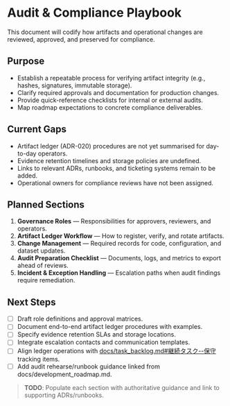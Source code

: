 # Audit & Compliance Playbook

This document will codify how artifacts and operational changes are reviewed, approved, and preserved for compliance.

## Purpose
- Establish a repeatable process for verifying artifact integrity (e.g., hashes, signatures, immutable storage).
- Clarify required approvals and documentation for production changes.
- Provide quick-reference checklists for internal or external audits.
- Map roadmap expectations to concrete compliance deliverables.

## Current Gaps
- Artifact ledger (ADR-020) procedures are not yet summarised for day-to-day operators.
- Evidence retention timelines and storage policies are undefined.
- Links to relevant ADRs, runbooks, and ticketing systems remain to be added.
- Operational owners for compliance reviews have not been assigned.

## Planned Sections
1. **Governance Roles** — Responsibilities for approvers, reviewers, and operators.
2. **Artifact Ledger Workflow** — How to register, verify, and rotate artifacts.
3. **Change Management** — Required records for code, configuration, and dataset updates.
4. **Audit Preparation Checklist** — Documents, logs, and metrics to export ahead of reviews.
5. **Incident & Exception Handling** — Escalation paths when audit findings require remediation.

## Next Steps
- [ ] Draft role definitions and approval matrices.
- [ ] Document end-to-end artifact ledger procedures with examples.
- [ ] Specify evidence retention SLAs and storage locations.
- [ ] Integrate escalation contacts and communication templates.
- [ ] Align ledger operations with [docs/task_backlog.md#継続タスク--保守](task_backlog.md#継続タスク--保守) tracking items.
- [ ] Add audit rehearse/runbook guidance linked from docs/development_roadmap.md.

> **TODO**: Populate each section with authoritative guidance and link to supporting ADRs/runbooks.
